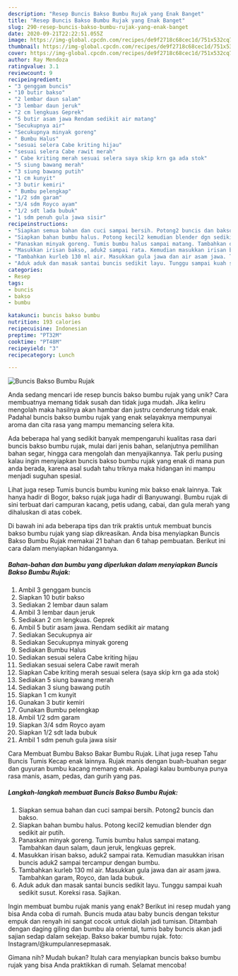 ```yaml
---
description: "Resep Buncis Bakso Bumbu Rujak yang Enak Banget"
title: "Resep Buncis Bakso Bumbu Rujak yang Enak Banget"
slug: 290-resep-buncis-bakso-bumbu-rujak-yang-enak-banget
date: 2020-09-21T22:22:51.055Z
image: https://img-global.cpcdn.com/recipes/de9f2718c68cec1d/751x532cq70/buncis-bakso-bumbu-rujak-foto-resep-utama.jpg
thumbnail: https://img-global.cpcdn.com/recipes/de9f2718c68cec1d/751x532cq70/buncis-bakso-bumbu-rujak-foto-resep-utama.jpg
cover: https://img-global.cpcdn.com/recipes/de9f2718c68cec1d/751x532cq70/buncis-bakso-bumbu-rujak-foto-resep-utama.jpg
author: Ray Mendoza
ratingvalue: 3.1
reviewcount: 9
recipeingredient:
- "3 genggam buncis"
- "10 butir bakso"
- "2 lembar daun salam"
- "3 lembar daun jeruk"
- "2 cm lengkuas Geprek"
- "5 butir asam jawa Rendam sedikit air matang"
- "Secukupnya air"
- "Secukupnya minyak goreng"
- " Bumbu Halus"
- "sesuai selera Cabe kriting hijau"
- "sesuai selera Cabe rawit merah"
- " Cabe kriting merah sesuai selera saya skip krn ga ada stok"
- "5 siung bawang merah"
- "3 siung bawang putih"
- "1 cm kunyit"
- "3 butir kemiri"
- " Bumbu pelengkap"
- "1/2 sdm garam"
- "3/4 sdm Royco ayam"
- "1/2 sdt lada bubuk"
- "1 sdm penuh gula jawa sisir"
recipeinstructions:
- "Siapkan semua bahan dan cuci sampai bersih. Potong2 buncis dan bakso."
- "Siapkan bahan bumbu halus. Potong kecil2 kemudian blender dgn sedikit air putih."
- "Panaskan minyak goreng. Tumis bumbu halus sampai matang. Tambahkan daun salam, daun jeruk, lengkuas geprek."
- "Masukkan irisan bakso, aduk2 sampai rata. Kemudian masukkan irisan buncis aduk2 sampai tercampur dengan bumbu."
- "Tambahkan kurleb 130 ml air. Masukkan gula jawa dan air asam jawa. Tambahkan garam, Royco, dan lada bubuk."
- "Aduk aduk dan masak santai buncis sedikit layu. Tunggu sampai kuah sedikit susut. Koreksi rasa. Sajikan."
categories:
- Resep
tags:
- buncis
- bakso
- bumbu

katakunci: buncis bakso bumbu 
nutrition: 193 calories
recipecuisine: Indonesian
preptime: "PT32M"
cooktime: "PT48M"
recipeyield: "3"
recipecategory: Lunch

---
```



![Buncis Bakso Bumbu Rujak](https://img-global.cpcdn.com/recipes/de9f2718c68cec1d/751x532cq70/buncis-bakso-bumbu-rujak-foto-resep-utama.jpg)

Anda sedang mencari ide resep buncis bakso bumbu rujak yang unik? Cara membuatnya memang tidak susah dan tidak juga mudah. Jika keliru mengolah maka hasilnya akan hambar dan justru cenderung tidak enak. Padahal buncis bakso bumbu rujak yang enak selayaknya mempunyai aroma dan cita rasa yang mampu memancing selera kita.

Ada beberapa hal yang sedikit banyak mempengaruhi kualitas rasa dari buncis bakso bumbu rujak, mulai dari jenis bahan, selanjutnya pemilihan bahan segar, hingga cara mengolah dan menyajikannya. Tak perlu pusing kalau ingin menyiapkan buncis bakso bumbu rujak yang enak di mana pun anda berada, karena asal sudah tahu triknya maka hidangan ini mampu menjadi suguhan spesial.

Lihat juga resep Tumis buncis bumbu kuning mix bakso enak lainnya. Tak hanya hadir di Bogor, bakso rujak juga hadir di Banyuwangi. Bumbu rujak di sini terbuat dari campuran kacang, petis udang, cabai, dan gula merah yang dihaluskan di atas cobek.


Di bawah ini ada beberapa tips dan trik praktis untuk membuat buncis bakso bumbu rujak yang siap dikreasikan. Anda bisa menyiapkan Buncis Bakso Bumbu Rujak memakai 21 bahan dan 6 tahap pembuatan. Berikut ini cara dalam menyiapkan hidangannya.

<!--inarticleads1-->

##### Bahan-bahan dan bumbu yang diperlukan dalam menyiapkan Buncis Bakso Bumbu Rujak:

1. Ambil 3 genggam buncis
1. Siapkan 10 butir bakso
1. Sediakan 2 lembar daun salam
1. Ambil 3 lembar daun jeruk
1. Sediakan 2 cm lengkuas. Geprek
1. Ambil 5 butir asam jawa. Rendam sedikit air matang
1. Sediakan Secukupnya air
1. Sediakan Secukupnya minyak goreng
1. Sediakan  Bumbu Halus
1. Sediakan sesuai selera Cabe kriting hijau
1. Sediakan sesuai selera Cabe rawit merah
1. Siapkan  Cabe kriting merah sesuai selera (saya skip krn ga ada stok)
1. Sediakan 5 siung bawang merah
1. Sediakan 3 siung bawang putih
1. Siapkan 1 cm kunyit
1. Gunakan 3 butir kemiri
1. Gunakan  Bumbu pelengkap
1. Ambil 1/2 sdm garam
1. Siapkan 3/4 sdm Royco ayam
1. Siapkan 1/2 sdt lada bubuk
1. Ambil 1 sdm penuh gula jawa sisir


Cara Membuat Bumbu Bakso Bakar Bumbu Rujak. Lihat juga resep Tahu Buncis Tumis Kecap enak lainnya. Rujak manis dengan buah-buahan segar dan guyuran bumbu kacang memang enak. Apalagi kalau bumbunya punya rasa manis, asam, pedas, dan gurih yang pas. 

<!--inarticleads2-->

##### Langkah-langkah membuat Buncis Bakso Bumbu Rujak:

1. Siapkan semua bahan dan cuci sampai bersih. Potong2 buncis dan bakso.
1. Siapkan bahan bumbu halus. Potong kecil2 kemudian blender dgn sedikit air putih.
1. Panaskan minyak goreng. Tumis bumbu halus sampai matang. Tambahkan daun salam, daun jeruk, lengkuas geprek.
1. Masukkan irisan bakso, aduk2 sampai rata. Kemudian masukkan irisan buncis aduk2 sampai tercampur dengan bumbu.
1. Tambahkan kurleb 130 ml air. Masukkan gula jawa dan air asam jawa. Tambahkan garam, Royco, dan lada bubuk.
1. Aduk aduk dan masak santai buncis sedikit layu. Tunggu sampai kuah sedikit susut. Koreksi rasa. Sajikan.


Ingin membuat bumbu rujak manis yang enak? Berikut ini resep mudah yang bisa Anda coba di rumah. Buncis muda atau baby buncis dengan tekstur empuk dan renyah ini sangat cocok untuk diolah jadi tumisan. Ditambah dengan daging giling dan bumbu ala oriental, tumis baby buncis akan jadi sajian sedap dalam sekejap. Bakso bakar bumbu rujak. foto: Instagram/@kumpulanresepmasak. 

Gimana nih? Mudah bukan? Itulah cara menyiapkan buncis bakso bumbu rujak yang bisa Anda praktikkan di rumah. Selamat mencoba!
